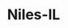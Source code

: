 ---
title: Niles-IL
slug: niles-il
f_state:
- cms/state/illinois.md
f_locations:
- cms/payday-loan/advance-america-1704.md
- cms/payday-loan/check-go-9737.md
- cms/payday-loan/global-payments-19017.md
- cms/payday-loan/har-mil-currency-exchange-inc-19320.md
- cms/payday-loan/har-mil-currency-exchange-inc-19321.md
- cms/payday-loan/ndc-ecommerce-check-services-inc-22923.md
- cms/payday-loan/oakton-waukegan-currency-exchange-23150.md
- cms/payday-loan/oakton-waukegan-currency-exch-23151.md
- cms/payday-loan/touhy-central-currency-exchange-inc-27900.md
updated-on: '2024-05-30T13:41:28.615Z'
created-on: '2024-05-30T13:41:28.615Z'
published-on: '2024-05-30T13:54:32.469Z'
f_city: Niles
layout: '[city].html'
tags: city
---